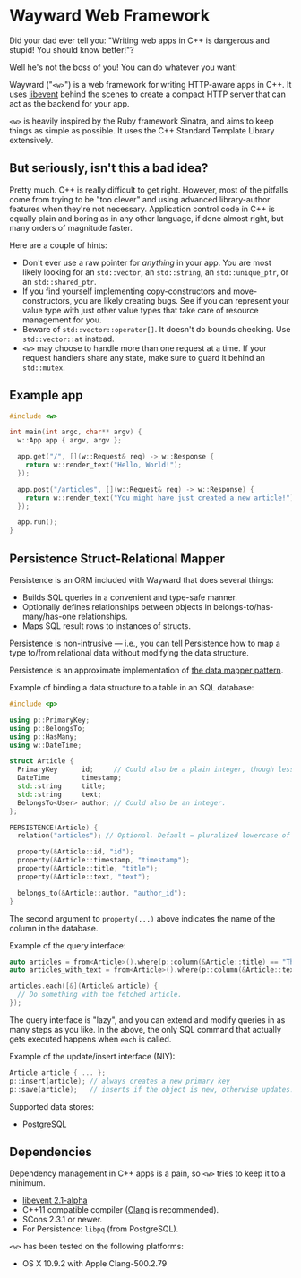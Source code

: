 Wayward Web Framework
======================

Did your dad ever tell you: "Writing web apps in C++ is dangerous and stupid! You should know better!"?

Well he's not the boss of you! You can do whatever you want!

Wayward ("`<w>`") is a web framework for writing HTTP-aware apps in C++. It uses [libevent](http://libevent.org/) behind
the scenes to create a compact HTTP server that can act as the backend for your app.

`<w>` is heavily inspired by the Ruby framework Sinatra, and aims to keep things as simple as possible.
It uses the C++ Standard Template Library extensively.


But seriously, isn't this a bad idea?
-------------------------------------

Pretty much. C++ is really difficult to get right. However, most of the pitfalls come from
trying to be "too clever" and using advanced library-author features when they're
not necessary. Application control code in C++ is equally plain and boring as in
any other language, if done almost right, but many orders of magnitude faster.

Here are a couple of hints:

- Don't ever use a raw pointer for *anything* in your <w> app. You are most
  likely looking for an `std::vector`, an `std::string`, an `std::unique_ptr`, or an `std::shared_ptr`.
- If you find yourself implementing copy-constructors and move-constructors, you are likely
  creating bugs. See if you can represent your value type with just other value types that
  take care of resource management for you.
- Beware of `std::vector::operator[]`. It doesn't do bounds checking. Use `std::vector::at` instead.
- `<w>` may choose to handle more than one request at a time. If your request handlers share
  any state, make sure to guard it behind an `std::mutex`.

Example app
-----------

```C++
#include <w>

int main(int argc, char** argv) {
  w::App app { argv, argv };

  app.get("/", [](w::Request& req) -> w::Response {
    return w::render_text("Hello, World!");
  });

  app.post("/articles", [](w::Request& req) -> w::Response) {
    return w::render_text("You might have just created a new article!");
  });

  app.run();
}
```

Persistence Struct-Relational Mapper
------------------------------------

Persistence is an ORM included with Wayward that does several things:

- Builds SQL queries in a convenient and type-safe manner.
- Optionally defines relationships between objects in belongs-to/has-many/has-one relationships.
- Maps SQL result rows to instances of structs.

Persistence is non-intrusive — i.e., you can tell Persistence how to map a type to/from relational data without modifying the data structure.

Persistence is an approximate implementation of [the data mapper pattern](http://en.wikipedia.org/wiki/Data_mapper_pattern).

Example of binding a data structure to a table in an SQL database:

```C++
#include <p>

using p::PrimaryKey;
using p::BelongsTo;
using p::HasMany;
using w::DateTime;

struct Article {
  PrimaryKey      id;     // Could also be a plain integer, though less safe.
  DateTime        timestamp;
  std::string     title;
  std::string     text;
  BelongsTo<User> author; // Could also be an integer.
};

PERSISTENCE(Article) {
  relation("articles"); // Optional. Default = pluralized lowercase of the struct name.

  property(&Article::id, "id");
  property(&Article::timestamp, "timestamp");
  property(&Article::title, "title");
  property(&Article::text, "text");

  belongs_to(&Article::author, "author_id");
}
```

The second argument to `property(...)` above indicates the name of the column in the database.

Example of the query interface:

```C++
auto articles = from<Article>().where(p::column(&Article::title) == "The title.").order(&Article::timestamp).reverse_order();
auto articles_with_text = from<Article>().where(p::column(&Article::text).like("%something%"));

articles.each([&](Article& article) {
  // Do something with the fetched article.
});
```

The query interface is "lazy", and you can extend and modify queries in as many steps as you like. In the above, the only SQL command that actually gets executed happens when `each` is called.

Example of the update/insert interface (NIY):

```C++
Article article { ... };
p::insert(article); // always creates a new primary key
p::save(article);   // inserts if the object is new, otherwise updates.
```

Supported data stores:

- PostgreSQL

Dependencies
------------

Dependency management in C++ apps is a pain, so `<w>` tries to keep it to a minimum.

- [libevent 2.1-alpha](http://libevent.org/)
- C++11 compatible compiler ([Clang](http://clang.llvm.org/) is recommended).
- SCons 2.3.1 or newer.
- For Persistence: `libpq` (from PostgreSQL).

`<w>` has been tested on the following platforms:

- OS X 10.9.2 with Apple Clang-500.2.79

